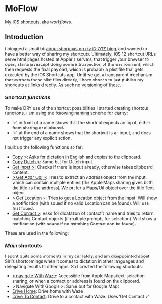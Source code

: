 # MoFlow

My iOS shortcuts, aka *workflows*.

## Introduction

I blogged a small bit [about shortcuts on my iD!OTZ blog](https://idiotz.nl/2018/10/06/ios-12-shortcuts-review/), and wanted to have a better way of sharing my shortcuts.
Ultimately, iOS 12 shortcut URLs serve html pages hosted at Apple's servers, that trigger your browser to open, starts javascript doing some introspection of the environment, which then requests the final payload, which is probably a plist file that gets executed by the iOS Shortcuts app. Until we get a transparent mechanism that extracts these plist files directly, I have chosen to just publish my shortcuts as links directly. As such no versioning of these.

### Shortcut *functions*

To make DRY use of the shortcut possibilities I started creating shortcut functions. I am using the following naming scheme for clarity:

* '>' in front of a name shows that the shortcut expects an input, either from sharing or clipboard.
* '>' at the end of a name shows that the shortcut is an input, and does not trigger any explicit action.

I built up the following functions so far:

* [Copy >](): Asks for dictation in English and copies to the clipboard.
* [Copy Dutch >](): Same but for Dutch input.
* [Get Input >](): Checks if there is input already, otherwise takes clipboard content.
* [> Get Addr Obj >](): Tries to extract an Address object from the input, which can contain multiple entries (the Apple Maps sharing gives both the title as the address). We prefer a Maps/Url object over the title Text object
* [> Get Location >](): Tries to get a Location object from the input. Will show a notification (with sound if no valid Location can be found). Will use first found.
* [Get Contact >](): Asks for dicatation of contact’s name and tries to return matching Contact objects (if multiple prompts for selection). Will show a notification (with sound if no matching Contact can be found).

These are used in the following:

### *Main* shortcuts

I spent quite some moments in my car lately, and am disappointed about Siri’s shortcomings when it comes to dictation in other languages and delegating results to other apps. So I created the following shortcuts:

* [> navigate With Waze](): Accessible from Apple Maps/text-selection sharing, or when a contact or address is found on the clipboard.
* [> Navigate With Google >](): Same but for Google Maps
* [Drive Home](): Drive home with Waze
* [Drive To Contact](): Drive to a contact with Waze. Uses ‘Get Contact >’


